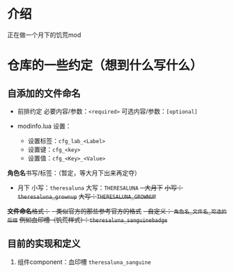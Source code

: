 # 介绍
正在做一个月下的饥荒mod

# 仓库的一些约定（想到什么写什么）
## 自添加的文件命名
- 前排约定
必要内容/参数：`<required>`
可选内容/参数：`[optional]`

- modinfo.lua
设置：
    - 设置标签：`cfg_lab_<Label>`
    - 设置键：`cfg_<key>`
    - 设置值：`cfg_<Key>_<Value>`

**角色名**书写/标签：（暂定，等大月下出来再定夺）
- 月下
小写：`theresaluna`
大写：`THERESALUNA`
~~- 大月下~~
~~小写：`theresaluna_grownup`~~
~~大写：`THERESALUNA_GROWNUP`~~

~~**文件命名**格式：~~
~~- 类似官方的那些参考官方的格式~~
~~- 自定义： `角色名_文件名_可选的后缀`~~
~~例如血印槽（饥荒样式）：`theresaluna_sanguinebadge`~~

## 目前的实现和定义
1. 组件component：血印槽 `theresaluna_sanguine`